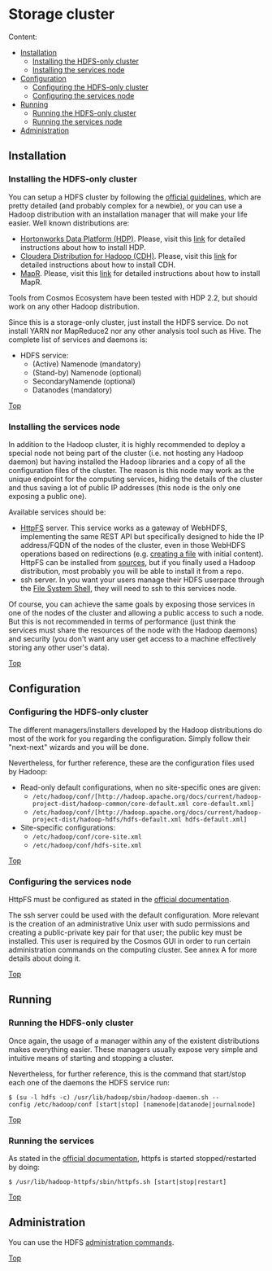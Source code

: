 # <a name="top"></a>Storage cluster

Content:<br>

* [Installation](#section1)
    * [Installing the HDFS-only cluster](#section1.1)
    * [Installing the services node](#section1.2)
* [Configuration](#section2)
    * [Configuring the HDFS-only cluster](#section2.1)
    * [Configuring the services node](#section2.2)
* [Running](#section3)
    * [Running the HDFS-only cluster](#section3.1)
    * [Running the services node](#section3.2)
* [Administration](#section4)

## <a name="section1"></a>Installation

### <a name="section1.1"></a>Installing the HDFS-only cluster

You can setup a HDFS cluster by following the [official guidelines](http://hadoop.apache.org/docs/current/hadoop-project-dist/hadoop-common/ClusterSetup.html), which are pretty detailed (and probably complex for a newbie), or you can use a Hadoop distribution with an installation manager that will make your life easier. Well known distributions are:

* [Hortonworks Data Platform (HDP)](http://hortonworks.com/hdp/). Please, visit this [link](http://docs.hortonworks.com/HDPDocuments/Ambari-2.0.1.0/index.html) for detailed instructions about how to install HDP.
* [Cloudera Distribution for Hadoop (CDH)](http://www.cloudera.com/content/cloudera/en/downloads/cdh/cdh-5-4-2.html). Please, visit this [link](http://www.cloudera.com/content/cloudera/en/documentation/core/latest/topics/cm_ig_install_path_a.html#cmig_topic_6_5_unique_2) for detailed instructions about how to install CDH.
* [MapR](http://www.mapr.com/). Please, visit this [link](http://www.mapr.com/products/hadoop-download) for detailed instructions about how to install MapR.

Tools from Cosmos Ecosystem have been tested with HDP 2.2, but should work on any other Hadoop distribution.

Since this is a storage-only cluster, just install the HDFS service. Do not install YARN nor MapReduce2 nor any other analysis tool such as Hive. The complete list of services and daemons is:

* HDFS service:
    * (Active) Namenode (mandatory)
    * (Stand-by) Namenode (optional)
    * SecondaryNamende (optional)
    * Datanodes (mandatory)

[Top](#top)

### <a name="section1.2"></a>Installing the services node

In addition to the Hadoop cluster, it is highly recommended to deploy a special node not being part of the cluster (i.e. not hosting any Hadoop daemon) but having installed the Hadoop libraries and a copy of all the configuration files of the cluster. The reason is this node may work as the unique endpoint for the computing services, hiding the details of the cluster and thus saving a lot of public IP addresses (this node is the only one exposing a public one).

Available services should be:

* [HttpFS](http://hadoop.apache.org/docs/current/hadoop-hdfs-httpfs/index.html) server. This service works as a gateway of WebHDFS, implementing the same REST API but specifically designed to hide the IP address/FQDN of the nodes of the cluster, even in those WebHDFS operations based on redirections (e.g. [creating a file](http://hadoop.apache.org/docs/current/hadoop-project-dist/hadoop-hdfs/WebHDFS.html#Create_and_Write_to_a_File) with initial content). HttpFS can be installed from [sources](http://hadoop.apache.org/docs/current/hadoop-hdfs-httpfs/ServerSetup.html), but if you finally used a Hadoop distribution, most probably you will be able to install it from a repo.
* ssh server. In you want your users manage their HDFS userpace through the [File System Shell](http://hadoop.apache.org/docs/current/hadoop-project-dist/hadoop-common/FileSystemShell.html), they will need to ssh to this services node.

Of course, you can achieve the same goals by exposing those services in one of the nodes of the cluster and allowing a public access to such a node. But this is not recommended in terms of performance (just think the services must share the resources of the node with the Hadoop daemons) and security (you don't want any user get access to a machine effectively storing any other user's data).

[Top](#top)

## <a name="section2"></a>Configuration

### <a name="section2.1"></a>Configuring the HDFS-only cluster

The different managers/installers developed by the Hadoop distributions do most of the work for you regarding the configuration. Simply follow their "next-next" wizards and you will be done.

Nevertheless, for further reference, these are the configuration files used by Hadoop:

* Read-only default configurations, when no site-specific ones are given:
    * `/etc/hadoop/conf/[http://hadoop.apache.org/docs/current/hadoop-project-dist/hadoop-common/core-default.xml core-default.xml]`
    * `/etc/hadoop/conf/[http://hadoop.apache.org/docs/current/hadoop-project-dist/hadoop-hdfs/hdfs-default.xml hdfs-default.xml]`
* Site-specific configurations:
    * `/etc/hadoop/conf/core-site.xml`
    * `/etc/hadoop/conf/hdfs-site.xml`

[Top](#top)

### <a name="section2.2"></a>Configuring the services node

HttpFS must be configured as stated in the [official documentation](http://hadoop.apache.org/docs/current/hadoop-hdfs-httpfs/ServerSetup.html).

The ssh server could be used with the default configuration. More relevant is the creation of an administrative Unix user with sudo permissions and creating a public-private key pair for that user; the public key must be installed. This user is required by the Cosmos GUI in order to run certain administration commands on the computing cluster. See annex A for more details about doing it.

[Top](#top)

## <a name="section3"></a>Running

### <a name="section3.1"></a>Running the HDFS-only cluster

Once again, the usage of a manager within any of the existent distributions makes everything easier. These managers usually expose very simple and intuitive means of starting and stopping a cluster.

Nevertheless, for further reference, this is the command that start/stop each one of the daemons the HDFS service run:

    $ (su -l hdfs -c) /usr/lib/hadoop/sbin/hadoop-daemon.sh --config /etc/hadoop/conf [start|stop] [namenode|datanode|journalnode]

[Top](#top)

### <a name="section3.2"></a>Running the services

As stated in the [official documentation](http://hadoop.apache.org/docs/current/hadoop-hdfs-httpfs/ServerSetup.html), httpfs is started stopped/restarted by doing:

    $ /usr/lib/hadoop-httpfs/sbin/httpfs.sh [start|stop|restart]

[Top](#top)

## <a name="section4"></a>Administration

You can use the HDFS [administration commands](http://hadoop.apache.org/docs/current/hadoop-project-dist/hadoop-hdfs/HDFSCommands.html#Administration_Commands).

[Top](#top)
